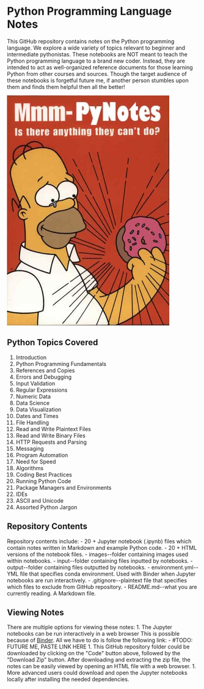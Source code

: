 # Python Programming Language Notes
This GitHub repository contains notes on the Python programming language.  We explore a wide variety of topics relevant to beginner and intermediate pythonistas.  These notebooks are NOT meant to teach the Python programming language to a brand new coder.  Instead, they are intended to act as well-organized reference documents for those learning Python from other courses and sources.  Though the target audience of these notebooks is forgetful future me, if another person stumbles upon them and finds them helpful then all the better!

![](images/pynotes.jpg)


## Python Topics Covered
1. Introduction
1. Python Programming Fundamentals
1. References and Copies
1. Errors and Debugging
1. Input Validation
1. Regular Expressions
1. Numeric Data
1. Data Science
1. Data Visualization
1. Dates and Times
1. File Handling
1. Read and Write Plaintext Files
1. Read and Write Binary Files
1. HTTP Requests and Parsing
1. Messaging
1. Program Automation
1. Need for Speed
1. Algorithms
1. Coding Best Practices
1. Running Python Code
1. Package Managers and Environments
1. IDEs
1. ASCII and Unicode
1. Assorted Python Jargon

## Repository Contents
Repository contents include:
    - 20 + Jupyter notebook (.ipynb) files which contain notes written in Markdown and example Python code.
    - 20 + HTML versions of the notebook files.
    - images--folder containing images used within notebooks.
    - input--folder containing files inputted by notebooks.
    - output--folder containing files outputted by notebooks.
    - environment.yml--YML file that specifies conda environment.  Used with Binder when Jupyter notebooks are run interactively.
    - .gitignore--plaintext file that specifies which files to exclude from GitHub repository.
    - README.md--what you are currently reading.  A Markdown file.

## Viewing Notes
There are multiple options for viewing these notes:
    1. The Jupyter notebooks can be run interactively in a web browser  This is possible because of [Binder](https://mybinder.org/).  All we have to do is follow the following link:
        - #TODO: FUTURE ME, PASTE LINK HERE
    1. This GitHub repository folder could be downloaded by clicking on the "Code" button above, followed by the "Download Zip" button.  After downloading and extracting the zip file, the notes can be easily viewed by opening an HTML file with a web browser. 
    1. More advanced users could download and open the Jupyter notebooks locally after installing the needed dependencies.